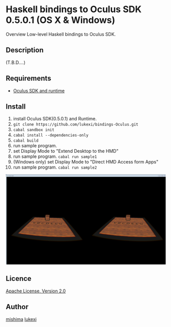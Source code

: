 Haskell bindings to Oculus SDK 0.5.0.1 (OS X & Windows)
====

Overview
 Low-level Haskell bindings to Oculus SDK.

## Description
 (T.B.D....)

## Requirements

* [Oculus SDK and runtime](https://developer.oculus.com/)

## Install

1. install Oculus SDK(0.5.0.1) and Runtime.
1. `git clone https://github.com/lukexi/bindings-Oculus.git`
1. `cabal sandbox init`
1. `cabal install --dependencies-only`
1. `cabal build`
1. run sample program.
  1. set Display Mode to "Extend Desktop to the HMD"
  1. run sample program. `cabal run sample1`
  1. (Windows only) set Display Mode to "Direct HMD Access form Apps"
  1. run sample program. `cabal run sample2`

![screen capture](bindings-Oculus-sample2.png)

## Licence

[Apache License, Version 2.0](http://www.apache.org/licenses/LICENSE-2.0)

## Author

[mishima](https://twitter.com/tty_mishima)
[lukexi](https://twitter.com/lukexi)
